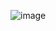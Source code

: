 ![image](https://user-images.githubusercontent.com/37501487/236281166-14d124ab-4b90-470f-9472-95cd291f1752.png)

